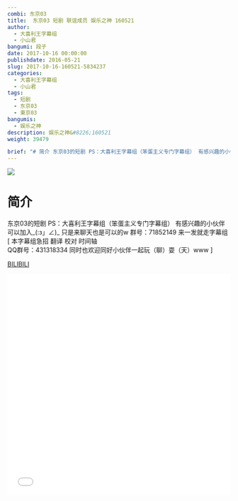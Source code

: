 ```yaml
---
combi: 东京03
title:  东京03 短剧 联谊成员 娱乐之神 160521
author: 
  - 大喜利王字幕组
  - 小山君
bangumi: 段子
date: 2017-10-16 00:00:00
publishdate: 2016-05-21
slug: 2017-10-16-160521-5834237
categories: 
  - 大喜利王字幕组
  - 小山君
tags: 
  - 短剧
  - 东京03
  - 東京03
bangumis: 
  - 娱乐之神
description: 娱乐之神&#8226;160521
weight: 39479

brief: "# 简介 东京03的短剧 PS：大喜利王字幕组（笨蛋主义专门字幕组） 有感兴趣的小伙伴可以加入_(:з」∠)_ 只是来聊天也是可以的w 群号：71852149 来一发就走字幕组"
---
```


![](https://i.imgur.com/jFszAbf.jpg)

# 简介  
东京03的短剧 PS：大喜利王字幕组（笨蛋主义专门字幕组） 
有感兴趣的小伙伴可以加入_(:з」∠)_  只是来聊天也是可以的w
群号：71852149
来一发就走字幕组
 [ 本字幕组急招 翻译 校对 时间轴   
QQ群号：431318334 同时也欢迎同好小伙伴一起玩（聊）耍（天）www ]

  [BILIBILI](https://www.bilibili.com/video/av5834237/)


<div class="vcontainer">  <iframe class='video' src="//www.bilibili.com/blackboard/player.html?aid=5834237" width="100%" height="500" frameborder="0" allowfullscreen="allowfullscreen"></iframe></div>
